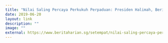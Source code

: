 ```yaml
---
title: "Nilai Saling Percaya Perkukuh Perpaduan: Presiden Halimah, Berita Harian"
date: 2019-06-20
layout: link
description: ""
image: ""
external: https://www.beritaharian.sg/setempat/nilai-saling-percaya-perkukuh-perpaduan-presiden-halimah
---
```

